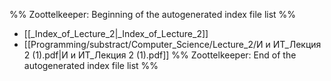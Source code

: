 %% Zoottelkeeper: Beginning of the autogenerated index file list  %%
-  [[_Index_of_Lecture_2|_Index_of_Lecture_2]]
-  [[Programming/substract/Computer_Science/Lecture_2/И и ИТ_Лекция 2 (1).pdf|И и ИТ_Лекция 2 (1).pdf]]
%% Zoottelkeeper: End of the autogenerated index file list  %%
